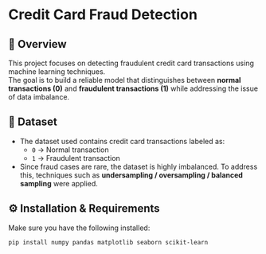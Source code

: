 # Credit Card Fraud Detection

## 📌 Overview
This project focuses on detecting fraudulent credit card transactions using machine learning techniques.  
The goal is to build a reliable model that distinguishes between **normal transactions (0)** and **fraudulent transactions (1)** while addressing the issue of data imbalance.

## 📂 Dataset
- The dataset used contains credit card transactions labeled as:
  - `0` → Normal transaction  
  - `1` → Fraudulent transaction  
- Since fraud cases are rare, the dataset is highly imbalanced. To address this, techniques such as **undersampling / oversampling / balanced sampling** were applied.

## ⚙️ Installation & Requirements
Make sure you have the following installed:

```bash
pip install numpy pandas matplotlib seaborn scikit-learn
